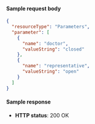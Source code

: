 #### Sample request body

```json
{
  "resourceType": "Parameters",
  "parameter": [
    {
      "name": "doctor",
      "valueString": "closed"
    },
    {
      "name": "representative",
      "valueString": "open"
    }
  ]
}
```

#### Sample response
- **HTTP status**: 200 OK
